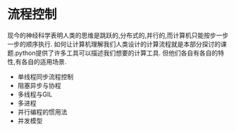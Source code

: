 # 流程控制

现今的神经科学表明人类的思维是跳跃的,分布式的,并行的,而计算机只能按步一步一步的顺序执行.
如何让计算机理解我们人类设计的计算流程就是本部分探讨的课题.python提供了许多工具可以描述我们想要的计算工具.
但他们各自有各自的特性,有各自的适用场景.

+ 单线程同步流程控制
+ 阻塞异步与协程
+ 多线程与GIL
+ 多进程
+ 并行编程的惯用法
+ 并发模型
